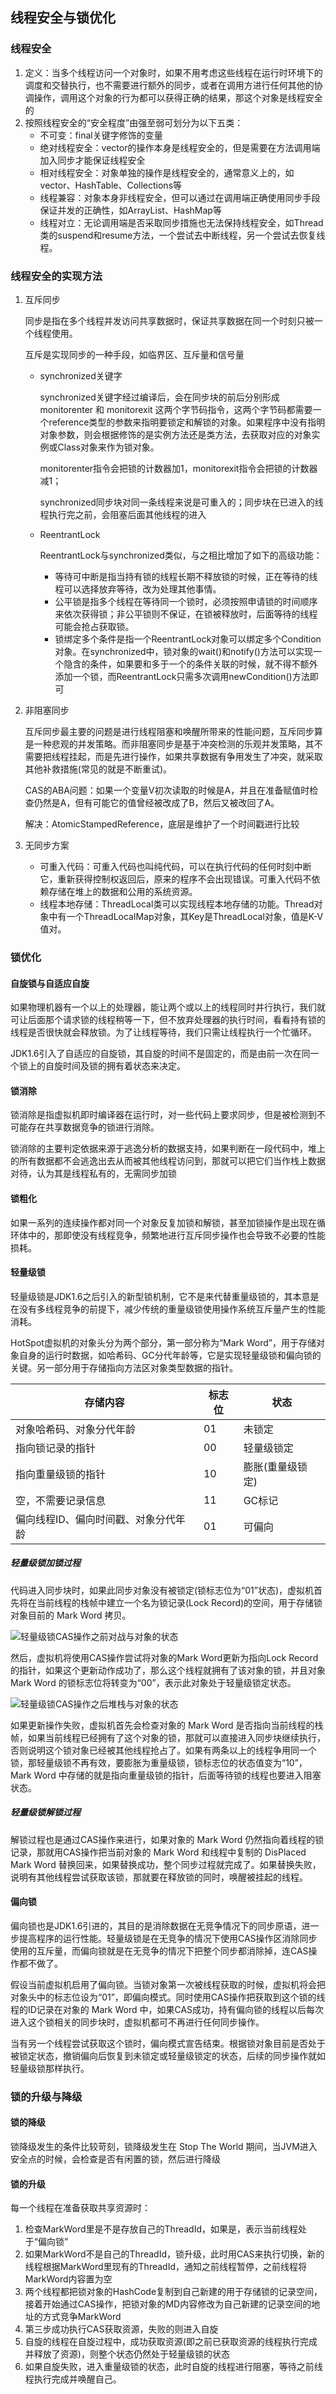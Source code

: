 ## 线程安全与锁优化

### 线程安全

1. 定义：当多个线程访问一个对象时，如果不用考虑这些线程在运行时环境下的调度和交替执行，也不需要进行额外的同步，或者在调用方进行任何其他的协调操作，调用这个对象的行为都可以获得正确的结果，那这个对象是线程安全的
2. 按照线程安全的“安全程度”由强至弱可划分为以下五类：
   + 不可变：final关键字修饰的变量
   + 绝对线程安全：vector的操作本身是线程安全的，但是需要在方法调用端加入同步才能保证线程安全
   + 相对线程安全：对象单独的操作是线程安全的，通常意义上的，如vector、HashTable、Collections等
   + 线程兼容：对象本身非线程安全，但可以通过在调用端正确使用同步手段保证并发的正确性，如ArrayList、HashMap等
   + 线程对立：无论调用端是否采取同步措施也无法保持线程安全，如Thread类的suspend和resume方法，一个尝试去中断线程，另一个尝试去恢复线程。

### 线程安全的实现方法

1. 互斥同步

   同步是指在多个线程并发访问共享数据时，保证共享数据在同一个时刻只被一个线程使用。

   互斥是实现同步的一种手段，如临界区、互斥量和信号量

   + synchronized关键字

     synchronized关键字经过编译后，会在同步块的前后分别形成 monitorenter 和 monitorexit 这两个字节码指令，这两个字节码都需要一个reference类型的参数来指明要锁定和解锁的对象。如果程序中没有指明对象参数，则会根据修饰的是实例方法还是类方法，去获取对应的对象实例或Class对象来作为锁对象。

     monitorenter指令会把锁的计数器加1，monitorexit指令会把锁的计数器减1；

     synchronized同步块对同一条线程来说是可重入的；同步块在已进入的线程执行完之前，会阻塞后面其他线程的进入

   + ReentrantLock

     ReentrantLock与synchronized类似，与之相比增加了如下的高级功能：

     + 等待可中断是指当持有锁的线程长期不释放锁的时候，正在等待的线程可以选择放弃等待，改为处理其他事情。
     + 公平锁是指多个线程在等待同一个锁时，必须按照申请锁的时间顺序来依次获得锁；非公平锁则不保证，在锁被释放时，后面等待的线程可能会抢占获取锁。
     + 锁绑定多个条件是指一个ReentrantLock对象可以绑定多个Condition对象。在synchronized中，锁对象的wait()和notify()方法可以实现一个隐含的条件，如果要和多于一个的条件关联的时候，就不得不额外添加一个锁，而ReentrantLock只需多次调用newCondition()方法即可

2. 非阻塞同步

   互斥同步最主要的问题是进行线程阻塞和唤醒所带来的性能问题，互斥同步算是一种悲观的并发策略。而非阻塞同步是基于冲突检测的乐观并发策略，其不需要把线程挂起，而是先进行操作，如果共享数据有争用发生了冲突，就采取其他补救措施(常见的就是不断重试)。

   CAS的ABA问题：如果一个变量V初次读取的时候是A，并且在准备赋值时检查仍然是A，但有可能它的值曾经被改成了B，然后又被改回了A。

   解决：AtomicStampedReference，底层是维护了一个时间戳进行比较

3. 无同步方案

   + 可重入代码：可重入代码也叫纯代码，可以在执行代码的任何时刻中断它，重新获得控制权返回后，原来的程序不会出现错误。可重入代码不依赖存储在堆上的数据和公用的系统资源。
   + 线程本地存储：ThreadLocal类可以实现线程本地存储的功能。Thread对象中有一个ThreadLocalMap对象，其Key是ThreadLocal对象，值是K-V值对。

### 锁优化

#### 自旋锁与自适应自旋

如果物理机器有一个以上的处理器，能让两个或以上的线程同时并行执行，我们就可让后面那个请求锁的线程稍等一下，但不放弃处理器的执行时间，看看持有锁的线程是否很快就会释放锁。为了让线程等待，我们只需让线程执行一个忙循环。

JDK1.6引入了自适应的自旋锁，其自旋的时间不是固定的，而是由前一次在同一个锁上的自旋时间及锁的拥有着状态来决定。

#### 锁消除

锁消除是指虚拟机即时编译器在运行时，对一些代码上要求同步，但是被检测到不可能存在共享数据竞争的锁进行消除。

锁消除的主要判定依据来源于逃逸分析的数据支持，如果判断在一段代码中，堆上的所有数据都不会逃逸出去从而被其他线程访问到，那就可以把它们当作栈上数据对待，认为其是线程私有的，无需同步加锁

#### 锁粗化

如果一系列的连续操作都对同一个对象反复加锁和解锁，甚至加锁操作是出现在循环体中的，那即使没有线程竞争，频繁地进行互斥同步操作也会导致不必要的性能损耗。

#### 轻量级锁

轻量级锁是JDK1.6之后引入的新型锁机制，它不是来代替重量级锁的，其本意是在没有多线程竞争的前提下，减少传统的重量级锁使用操作系统互斥量产生的性能消耗。

HotSpot虚拟机的对象头分为两个部分，第一部分称为“Mark Word”，用于存储对象自身的运行时数据，如哈希码、GC分代年龄等，它是实现轻量级锁和偏向锁的关键。另一部分用于存储指向方法区对象类型数据的指针。

| 存储内容                             | 标志位 | 状态             |
| ------------------------------------ | ------ | ---------------- |
| 对象哈希码、对象分代年龄             | 01     | 未锁定           |
| 指向锁记录的指针                     | 00     | 轻量级锁定       |
| 指向重量级锁的指针                   | 10     | 膨胀(重量级锁定) |
| 空，不需要记录信息                   | 11     | GC标记           |
| 偏向线程ID、偏向时间戳、对象分代年龄 | 01     | 可偏向           |

##### 轻量级锁加锁过程

代码进入同步块时，如果此同步对象没有被锁定(锁标志位为“01”状态)，虚拟机首先将在当前线程的栈帧中建立一个名为锁记录(Lock Record)的空间，用于存储锁对象目前的 Mark Word 拷贝。

![轻量级锁CAS操作之前对战与对象的状态](../pic/轻量级锁CAS操作之前对战与对象的状态.PNG)

然后，虚拟机将使用CAS操作尝试将对象的Mark Word更新为指向Lock Record的指针，如果这个更新动作成功了，那么这个线程就拥有了该对象的锁，并且对象 Mark Word 的锁标志位将转变为“00”，表示此对象处于轻量级锁定状态。

![轻量级锁CAS操作之后堆栈与对象的状态](../pic/轻量级锁CAS操作之后堆栈与对象的状态.PNG)

如果更新操作失败，虚拟机首先会检查对象的 Mark Word 是否指向当前线程的栈帧，如果当前线程已经拥有了这个对象的锁，那就可以直接进入同步块继续执行，否则说明这个锁对象已经被其他线程抢占了。如果有两条以上的线程争用同一个锁，那轻量级锁不再有效，要膨胀为重量级锁，锁标志位的状态值变为“10”，Mark Word 中存储的就是指向重量级锁的指针，后面等待锁的线程也要进入阻塞状态。

##### 轻量级锁解锁过程

解锁过程也是通过CAS操作来进行，如果对象的 Mark Word 仍然指向着线程的锁记录，那就用CAS操作把当前对象的 Mark Word 和线程中复制的 DisPlaced Mark Word 替换回来，如果替换成功，整个同步过程就完成了。如果替换失败，说明有其他线程尝试获取该锁，那就要在释放锁的同时，唤醒被挂起的线程。

#### 偏向锁

偏向锁也是JDK1.6引进的，其目的是消除数据在无竞争情况下的同步原语，进一步提高程序的运行性能。轻量级锁是在无竞争的情况下使用CAS操作区消除同步使用的互斥量，而偏向锁就是在无竞争的情况下把整个同步都消除掉，连CAS操作都不做了。

假设当前虚拟机启用了偏向锁。当锁对象第一次被线程获取的时候，虚拟机将会把对象头中的标志位设为“01”，即偏向模式。同时使用CAS操作把获取到这个锁的线程的ID记录在对象的 Mark Word 中，如果CAS成功，持有偏向锁的线程以后每次进入这个锁相关的同步块时，虚拟机都可不再进行任何同步操作。

当有另一个线程尝试获取这个锁时，偏向模式宣告结束。根据锁对象目前是否处于被锁定状态，撤销偏向后恢复到未锁定或轻量级锁定的状态，后续的同步操作就如轻量级锁那样执行。

### 锁的升级与降级

#### 锁的降级

锁降级发生的条件比较苛刻，锁降级发生在 Stop The World 期间，当JVM进入安全点的时候，会检查是否有闲置的锁，然后进行降级

#### 锁的升级

每一个线程在准备获取共享资源时：

1. 检查MarkWord里是不是存放自己的ThreadId，如果是，表示当前线程处于“偏向锁”
2. 如果MarkWord不是自己的ThreadId，锁升级，此时用CAS来执行切换，新的线程根据MarkWord里现有的ThreadId，通知之前线程暂停，之前线程将MarkWord内容置为空
3. 两个线程都把锁对象的HashCode复制到自己新建的用于存储锁的记录空间，接着开始通过CAS操作，把锁对象的MD内容修改为自己新建的记录空间的地址的方式竞争MarkWord
4. 第三步成功执行CAS获取资源，失败的则进入自旋
5. 自旋的线程在自旋过程中，成功获取资源(即之前已获取资源的线程执行完成并释放了资源)，则整个状态仍然处于轻量级锁的状态
6. 如果自旋失败，进入重量级锁的状态，此时自旋的线程进行阻塞，等待之前线程执行完成并唤醒自己。